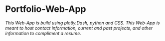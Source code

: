 # Portfolio-Web-App

*This Web-App is build using plotly.Dash, python and CSS.*
*This Web-App is meant to host contact information, current and past projects,*
*and other information to compliment a resume.*
